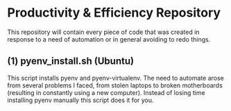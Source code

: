 # Productivity & Efficiency Repository

This repository will contain every piece of code that was created in response to a need of automation or in general avoiding to redo things.

## (1) pyenv_install.sh (Ubuntu)

This script installs pyenv and pyenv-virtualenv.  The need to automate arose from several problems I faced, from stolen laptops to broken motherboards (resulting in constantly using a new computer).  Instead of losing time installing pyenv manually this script does it for you.
